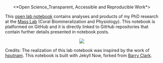<p align="center">
  <*Open Science_Transparent, Accessible and Reproducible Work*>
</p>  

This [open lab notebook](https://fscucchia.github.io/FScucchia_Lab_Notebook-Mass_Lab/) contains analyses and products of my PhD research at the [Mass Lab](https://sites.google.com/marsci.haifa.ac.il/masslab/home?authuser=0/) (Coral Biomineralization and Physiology).
This notebook is platformed on GitHub and it is directly linked to GitHub repositories that contain further details presented in notebook posts. 

<p align="center">
  <img src="https://github.com/fscucchia/FScucchia_Lab_Notebook-Mass_Lab/blob/master/images/Sty.gif?raw=true" />
</p>

Credits: The realization of this lab notebook was inspired by the work of [hputnam](https://github.com/hputnam/Putnam_Lab_Notebook). This notebook is built with Jekyll Now, forked from [Barry Clark](https://github.com/barryclark/jekyll-now). 
